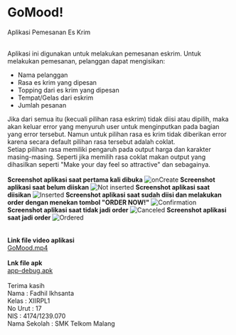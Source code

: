 # GoMood!
Aplikasi Pemesanan Es Krim<br><br>

Aplikasi ini digunakan untuk melakukan pemesanan eskrim. Untuk melakukan pemesanan, pelanggan dapat mengisikan:
* Nama pelanggan
* Rasa es krim yang dipesan
* Topping dari es krim yang dipesan
* Tempat/Gelas dari eskrim
* Jumlah pesanan

Jika dari semua itu (kecuali pilihan rasa eskrim) tidak diisi atau dipilih, maka akan keluar error yang menyuruh user untuk menginputkan pada bagian yang error tersebut. Namun untuk pilihan rasa es krim tidak diberikan error karena secara default pilihan rasa tersebut adalah coklat.<br>Setiap pilihan rasa memiliki pengaruh pada output harga dan karakter masing-masing. Seperti jika memilih rasa coklat makan output yang dihasilkan seperti "Make your day feel so attractive" dan sebagainya.
<br><br>
**Screenshot aplikasi saat pertama kali dibuka**
![onCreate](https://raw.githubusercontent.com/Ikhsannotes/GoMood/master/Screenshot_2016-09-10-16-00-14.jpg)
**Screenshot aplikasi saat belum diiskan**
![Not inserted](https://raw.githubusercontent.com/Ikhsannotes/GoMood/master/Screenshot_2016-09-10-16-00-29.jpg)
**Screenshot aplikasi saat diisikan**
![Inserted](https://raw.githubusercontent.com/Ikhsannotes/GoMood/master/Screenshot_2016-09-10-16-00-52.jpg)
**Screenshot aplikasi saat sudah diisi dan melakukan order dengan menekan tombol "ORDER NOW!"**
![Confirmation](https://raw.githubusercontent.com/Ikhsannotes/GoMood/master/Screenshot_2016-09-10-16-01-01.jpg)
**Screenshot aplikasi saat tidak jadi order**
![Canceled](https://raw.githubusercontent.com/Ikhsannotes/GoMood/master/Screenshot_2016-09-10-16-01-05.jpg)
**Screenshot aplikasi saat jadi order**
![Ordered](https://raw.githubusercontent.com/Ikhsannotes/GoMood/master/Screenshot_2016-09-10-16-01-16.jpg)<br><br><br>
**Link file video aplikasi**<br>[GoMood.mp4](https://drive.google.com/file/d/0ByVCfDZLT-4RU2F2c0pRWk9rMnM/view?usp=sharing)<br><br>**Lnk file apk**<br>[app-debug.apk](https://drive.google.com/file/d/0ByVCfDZLT-4RVzBzNjZaWnh3UXM/view?usp=sharing)<br><br>Terima kasih<br>
Nama          : Fadhil Ikhsanta<br>
Kelas         : XIIRPL1<br>
No Urut       : 17<br>
NIS           : 4174/1239.070<br>
Nama Sekolah  : SMK Telkom Malang<br>

